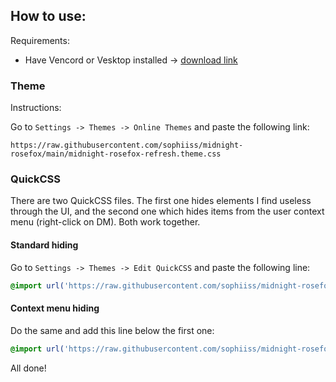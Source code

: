 ## How to use:

Requirements:
- Have Vencord or Vesktop installed -> [download link](https://vencord.dev/download/)

### Theme

Instructions:

Go to `Settings -> Themes -> Online Themes` and paste the following link:
```
https://raw.githubusercontent.com/sophiiss/midnight-rosefox/main/midnight-rosefox-refresh.theme.css
```

### QuickCSS
There are two QuickCSS files. The first one hides elements I find useless through the UI, and the second one which hides items from the user context menu (right-click on DM).
Both work together.

#### Standard hiding
Go to `Settings -> Themes -> Edit QuickCSS` and paste the following line:
```css
@import url('https://raw.githubusercontent.com/sophiiss/midnight-rosefox/main/quick.css');
```

#### Context menu hiding
Do the same and add this line below the first one:
```css
@import url('https://raw.githubusercontent.com/sophiiss/midnight-rosefox/main/quick-context-menu.css');
```

All done!
